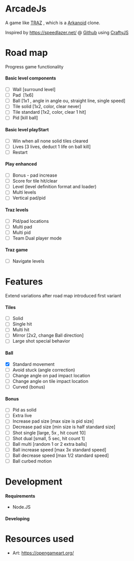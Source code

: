 # ArcadeJs

A game like [TRAZ](https://en.wikipedia.org/wiki/TRAZ) , which is a [Arkanoid](https://nl.wikipedia.org/wiki/Arkanoid) clone.

Inspired by https://speedlazer.net/ @ [Github](https://github.com/speedlazer) using [CraftyJS](http://craftyjs.com/) 

# Road map

Progress game functionality

#### Basic level components
* [ ] Wall [surround level]
* [ ] Pad  [1x6]
* [ ] Ball  [1x1 , angle in angle ou, straight line, single speed]
* [ ] Tile solid [1x2, color, clear never]
* [ ] Tile standard [1x2, color, clear 1 hit]
* [ ] Pid [kill ball]

#### Basic level playStart
* [ ] Win when all none solid tiles cleared 
* [ ] Lives [3 lives, deduct 1 life on ball kill]
* [ ] Restart

#### Play enhanced
* [ ] Bonus - pad increase
* [ ] Score for tile hit/clear
* [ ] Level (level definition format and loader)
* [ ] Multi levels
* [ ] Vertical pad/pid

#### Traz levels
* [ ] Pid/pad locations 
* [ ] Multi pad
* [ ] Multi pid
* [ ] Team Dual player mode

#### Traz game
* [ ] Navigate levels 

  

# Features

Extend variations after road map introduced first variant

#### Tiles
* [ ] Solid
* [ ] Single hit
* [ ] Multi hit
* [ ] Mirror [2x2, change Ball direction]
* [ ] Large shot special behavior

#### Ball
* [x] Standard movement
* [ ] Avoid stuck (angle correction)
* [ ] Change angle on pad impact location
* [ ] Change angle on tile impact location
* [ ] Curved (bonus)

#### Bonus
* [ ] Pid as solid
* [ ] Extra live
* [ ] Increase pad size [max size is pid size]
* [ ] Decrease pad size [min size is half standard size]
* [ ] Shot single [large, 5x , hit count 10]
* [ ] Shot dual [small, 5 sec, hit count 1]
* [ ] Ball multi [random 1 or 2  extra balls]
* [ ] Ball increase speed [max 3x standard speed]
* [ ] Ball decrease speed [max 1/2 standard speed]
* [ ] Ball curbed motion

# Development

#### Requirements

* Node.JS

#### Developing

<todo>

# Resources used

* Art: https://opengameart.org/

  
